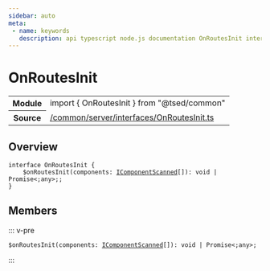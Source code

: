 ```yaml
---
sidebar: auto
meta:
 - name: keywords
   description: api typescript node.js documentation OnRoutesInit interface
---
```

# OnRoutesInit <Badge text="Interface" type="interface"/>
<!-- Summary -->
<section class="symbol-info"><table class="is-full-width"><tbody><tr><th>Module</th><td><div class="lang-typescript"><span class="token keyword">import</span> { OnRoutesInit }&nbsp;<span class="token keyword">from</span>&nbsp;<span class="token string">"@tsed/common"</span></div></td></tr><tr><th>Source</th><td><a href="https://github.com/Romakita/ts-express-decorators/blob/v4.30.0/src//common/server/interfaces/OnRoutesInit.ts#L0-L0">/common/server/interfaces/OnRoutesInit.ts</a></td></tr></tbody></table></section>

<!-- Overview -->
## Overview


<pre><code class="typescript-lang "><span class="token keyword">interface</span> OnRoutesInit <span class="token punctuation">{</span>
    $<span class="token function">onRoutesInit</span><span class="token punctuation">(</span>components<span class="token punctuation">:</span> <a href="/api/common/server/interfaces/IComponentScanned.html"><span class="token">IComponentScanned</span></a><span class="token punctuation">[</span><span class="token punctuation">]</span><span class="token punctuation">)</span><span class="token punctuation">:</span> <span class="token keyword">void</span> | Promise&lt<span class="token punctuation">;</span><span class="token keyword">any</span>&gt<span class="token punctuation">;</span><span class="token punctuation">;</span>
<span class="token punctuation">}</span></code></pre>



<!-- Members -->




## Members


::: v-pre

<div class="method-overview">
<pre><code class="typescript-lang ">$<span class="token function">onRoutesInit</span><span class="token punctuation">(</span>components<span class="token punctuation">:</span> <a href="/api/common/server/interfaces/IComponentScanned.html"><span class="token">IComponentScanned</span></a><span class="token punctuation">[</span><span class="token punctuation">]</span><span class="token punctuation">)</span><span class="token punctuation">:</span> <span class="token keyword">void</span> | Promise&lt<span class="token punctuation">;</span><span class="token keyword">any</span>&gt<span class="token punctuation">;</span></code></pre>

</div>



:::